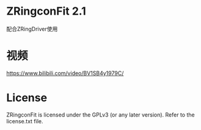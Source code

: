 # ZRingconFit 2.1

配合ZRingDriver使用

# 视频
https://www.bilibili.com/video/BV1SB4y1979C/

# License
ZRingconFit is licensed under the GPLv3 (or any later version). Refer to the license.txt file.
